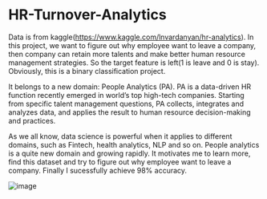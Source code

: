 # HR-Turnover-Analytics

Data is from kaggle(https://www.kaggle.com/lnvardanyan/hr-analytics). In this project, we want to figure out why employee want to leave a company, then company can retain more talents and make better human resource management strategies. So the target feature is left(1 is leave and 0 is stay). Obviously, this is a binary classification project.

It belongs to a new domain: People Analytics (PA). PA is a data-driven HR function recently emerged in world’s top high-tech companies. Starting from specific talent management questions, PA collects, integrates and analyzes data, and applies the result to human resource decision-making and practices.

As we all know, data science is powerful when it applies to different domains, such as Fintech, health analytics, NLP and so on. People analytics is a quite new domain and growing rapidly. It motivates me to learn more, find this dataset and try to figure out why employee want to leave a company. Finally I sucessfully achieve 98% accuracy.

![image](https://github.com/Junchi0905/HR-Turnover-Analytics/PA.png)
